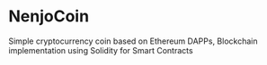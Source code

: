 # NenjoCoin
Simple cryptocurrency coin based on Ethereum DAPPs, Blockchain implementation using Solidity for Smart Contracts
